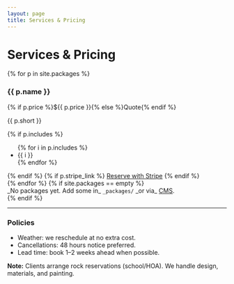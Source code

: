```yaml
---
layout: page
title: Services & Pricing
---
```

# Services & Pricing

<div class="row g-3" data-reveal>
{% for p in site.packages %}
  <div class="col-12 col-md-6 col-lg-4" data-reveal>
    <div class="card h-100 shadow-sm">
      <div class="card-body d-flex flex-column">
        <h3 class="h5 card-title">{{ p.name }}</h3>
        <p class="card-subtitle mb-2 text-muted">{% if p.price %}${{ p.price }}{% else %}Quote{% endif %}</p>
        <p class="card-text">{{ p.short }}</p>
        {% if p.includes %}
        <ul class="small mb-3">
          {% for i in p.includes %}<li>{{ i }}</li>{% endfor %}
        </ul>
        {% endif %}
        {% if p.stripe_link %}
        <a class="btn btn-primary mt-auto align-self-start" href="{{ p.stripe_link }}" target="_blank" rel="noopener">Reserve with Stripe</a>
        {% endif %}
      </div>
    </div>
  </div>
{% endfor %}
{% if site.packages == empty %}
  <div class="col-12">_No packages yet. Add some in_ <code>_packages/</code> _or via_ <a href="{{ '/admin/' | relative_url }}">CMS</a>.</div>
{% endif %}
</div>

---

### Policies
- Weather: we reschedule at no extra cost.
- Cancellations: 48 hours notice preferred.
- Lead time: book 1–2 weeks ahead when possible.

<div class="alert alert-info mt-3">
  <strong>Note:</strong> Clients arrange rock reservations (school/HOA). We handle design, materials, and painting.
</div>
